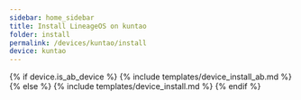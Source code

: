 ```yaml
---
sidebar: home_sidebar
title: Install LineageOS on kuntao
folder: install
permalink: /devices/kuntao/install
device: kuntao
---
```

{% if device.is_ab_device %}
{% include templates/device_install_ab.md %}
{% else %}
{% include templates/device_install.md %}
{% endif %}
